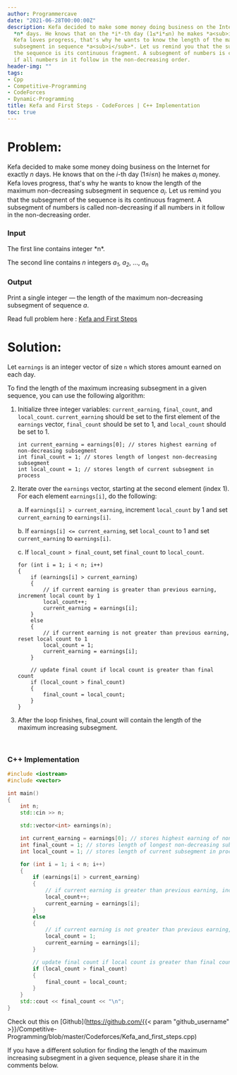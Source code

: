```yaml
---
author: Programmercave
date: "2021-06-28T00:00:00Z"
description: Kefa decided to make some money doing business on the Internet for exactly
  *n* days. He knows that on the *i*-th day (1≤*i*≤n) he makes *a<sub>i</sub>* money.
  Kefa loves progress, that's why he wants to know the length of the maximum non-decreasing
  subsegment in sequence *a<sub>i</sub>*. Let us remind you that the subsegment of
  the sequence is its continuous fragment. A subsegment of numbers is called non-decreasing
  if all numbers in it follow in the non-decreasing order.
header-img: ""
tags:
- Cpp
- Competitive-Programming
- CodeForces
- Dynamic-Programming
title: Kefa and First Steps - CodeForces | C++ Implementation
toc: true
---
```

<h1>Problem:</h1>

Kefa decided to make some money doing business on the Internet for exactly *n* days. He knows that on the *i*-th day (1≤*i*≤n) he makes *a<sub>i</sub>* money. Kefa loves progress, that's why he wants to know the length of the maximum non-decreasing subsegment in sequence *a<sub>i</sub>*. Let us remind you that the subsegment of the sequence is its continuous fragment. A subsegment of numbers is called non-decreasing if all numbers in it follow in the non-decreasing order.

<h3>Input</h3>
The first line contains integer *n*.

The second line contains *n* integers *a<sub>1</sub>*, *a<sub>2</sub>*, ..., *a<sub>n</sub>*

<h3>Output</h3>

Print a single integer — the length of the maximum non-decreasing subsegment of sequence *a*.

Read full problem here : [Kefa and First Steps](https://codeforces.com/problemset/problem/580/A)

<h1>Solution:</h1>
 
Let `earnings` is an integer vector of size `n` which stores amount earned on each day. 

To find the length of the maximum increasing subsegment in a given sequence, you can use the following algorithm:

1. Initialize three integer variables: `current_earning`, `final_count`, and `local_count`. `current_earning` should be set to the first element of the `earnings` vector, `final_count` should be set to 1, and `local_count` should be set to 1.

	```
	int current_earning = earnings[0]; // stores highest earning of non-decreasing subsegment
	int final_count = 1; // stores length of longest non-decreasing subsegment
	int local_count = 1; // stores length of current subsegment in process
	```

2. Iterate over the `earnings` vector, starting at the second element (index 1). For each element `earnings[i]`, do the following:

	a. If `earnings[i] > current_earning`, increment `local_count` by 1 and set `current_earning` to `earnings[i]`.

	b. If `earnings[i] <= current_earning`, set `local_count` to 1 and set `current_earning` to `earnings[i]`.

	c. If `local_count > final_count`, set `final_count` to `local_count`.

	```
	for (int i = 1; i < n; i++) 
	{
    	if (earnings[i] > current_earning) 
    	{
      		// if current earning is greater than previous earning, increment local count by 1
      		local_count++;
      		current_earning = earnings[i];
    	} 
    	else 
    	{
      		// if current earning is not greater than previous earning, reset local count to 1
      		local_count = 1;
      		current_earning = earnings[i];
    	}

    	// update final count if local count is greater than final count
    	if (local_count > final_count) 
    	{
      		final_count = local_count;
    	}
	}
	```

3. After the loop finishes, final_count will contain the length of the maximum increasing subsegment.
<br/>

<h3>C++ Implementation</h3>

```cpp
#include <iostream>
#include <vector>

int main()
{
	int n;
	std::cin >> n;

	std::vector<int> earnings(n);

	int current_earning = earnings[0]; // stores highest earning of non-decreasing subsegment
 	int final_count = 1; // stores length of longest non-decreasing subsegment
  	int local_count = 1; // stores length of current subsegment in process

	for (int i = 1; i < n; i++) 
	{
    	if (earnings[i] > current_earning) 
    	{
      		// if current earning is greater than previous earning, increment local count by 1
      		local_count++;
      		current_earning = earnings[i];
    	} 
    	else 
    	{
      		// if current earning is not greater than previous earning, reset local count to 1
      		local_count = 1;
      		current_earning = earnings[i];
    	}

    	// update final count if local count is greater than final count
    	if (local_count > final_count) 
    	{
      		final_count = local_count;
    	}
	}
	std::cout << final_count << "\n";
}
```

Check out this on [Github](https://github.com/{{< param "github_username" >}}/Competitive-Programming/blob/master/Codeforces/Kefa_and_first_steps.cpp)

If you have a different solution for finding the length of the maximum increasing subsegment in a given sequence, please share it in the comments below.